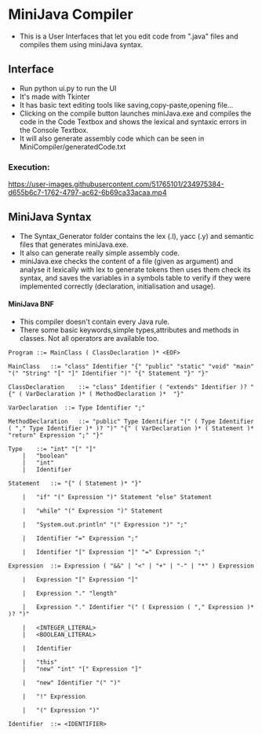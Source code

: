 # MiniJava Compiler  

- This is a User Interfaces that let you edit code from ".java" files and compiles them using miniJava syntax.

## Interface
- Run python ui.py to run the UI
- It's made with Tkinter
- It has basic text editing tools like saving,copy-paste,opening file...
- Clicking on the compile button launches miniJava.exe and compiles the code in the Code Textbox and shows the lexical and syntaxic errors in the Console Textbox.
- It will also generate assembly code which can be seen in MiniCompiler/generatedCode.txt
### Execution:


https://user-images.githubusercontent.com/51765101/234975384-d655b6c7-1762-4797-ac62-6b69ca33acaa.mp4



## MiniJava Syntax
- The Syntax_Generator folder contains the lex (.l), yacc (.y) and semantic files that generates miniJava.exe.
- It also can generate really simple assembly code.
- miniJava.exe checks the content of a file (given as argument) and analyse it lexically with lex to generate tokens then uses them check its syntax, and saves the variables in a symbols table to verify if they were implemented correctly (declaration, initialisation and usage).

#### MiniJava BNF
- This compiler doesn't contain every Java rule.
- There some basic keywords,simple types,attributes and methods in classes. Not all operators are available too.


```
Program	::=	MainClass ( ClassDeclaration )* <EOF>

MainClass	::=	"class" Identifier "{" "public" "static" "void" "main" "(" "String" "[" "]" Identifier ")" "{" Statement "}" "}"

ClassDeclaration	::=	"class" Identifier ( "extends" Identifier )? "{" ( VarDeclaration )* ( MethodDeclaration )*  "}"

VarDeclaration	::=	Type Identifier ";"

MethodDeclaration	::=	"public" Type Identifier "(" ( Type Identifier ( "," Type Identifier )* )? ")" "{" ( VarDeclaration )* ( Statement )* "return" Expression ";" "}"

Type	::=	"int" "[" "]"
	|	"boolean"
	|	"int"
	|	Identifier

Statement	::=	"{" ( Statement )* "}"

	|	"if" "(" Expression ")" Statement "else" Statement

	|	"while" "(" Expression ")" Statement

	|	"System.out.println" "(" Expression ")" ";"

	|	Identifier "=" Expression ";"

	|	Identifier "[" Expression "]" "=" Expression ";"

Expression	::=	Expression ( "&&" | "<" | "+" | "-" | "*" ) Expression

	|	Expression "[" Expression "]"

	|	Expression "." "length"

	|	Expression "." Identifier "(" ( Expression ( "," Expression )* )? ")"

	|	<INTEGER_LITERAL>
	|	<BOOLEAN_LITERAL>

	|	Identifier

	|	"this"
	|	"new" "int" "[" Expression "]"

	|	"new" Identifier "(" ")"

	|	"!" Expression

	|	"(" Expression ")"

Identifier	::=	<IDENTIFIER>

```




